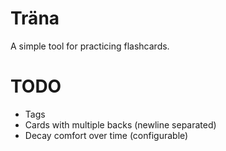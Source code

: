 # Träna

A simple tool for practicing flashcards.

# TODO

- Tags
- Cards with multiple backs (newline separated)
- Decay comfort over time (configurable)